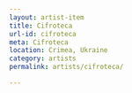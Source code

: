 ```yaml
---
layout: artist-item
title: Cifroteca
url-id: cifroteca
meta: Cifroteca
location: Crimea, Ukraine
category: artists
permalink: artists/cifroteca/

---
```



